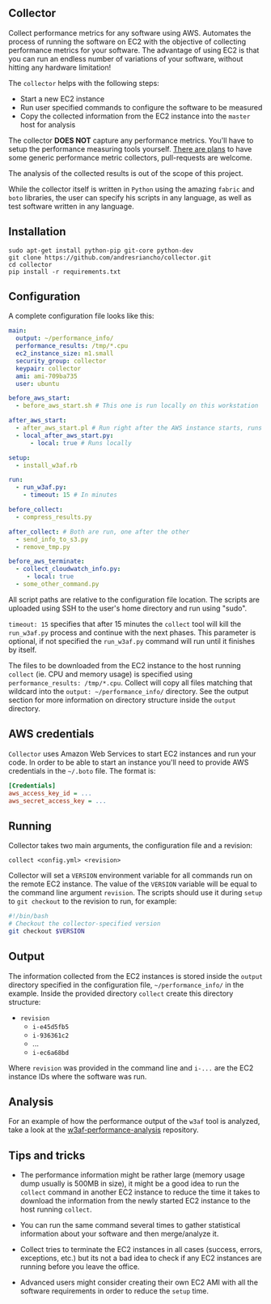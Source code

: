 ## Collector

Collect performance metrics for any software using AWS. Automates the process of
running the software on EC2 with the objective of collecting performance metrics
for your software. The advantage of using EC2 is that you can run an endless
number of variations of your software, without hitting any hardware limitation!

The `collector` helps with the following steps:
 * Start a new EC2 instance
 * Run user specified commands to configure the software to be measured
 * Copy the collected information from the EC2 instance into the `master` host for analysis
 
The collector **DOES NOT** capture any performance metrics. You'll have to setup
the performance measuring tools yourself. [There are plans](https://github.com/andresriancho/collector/issues/1)
to have some generic performance metric collectors, pull-requests are welcome.

The analysis of the collected results is out of the scope of this project.

While the collector itself is written in `Python` using the amazing `fabric` and
`boto` libraries, the user can specify his scripts in any language, as well as
test software written in any language.

## Installation

```
sudo apt-get install python-pip git-core python-dev
git clone https://github.com/andresriancho/collector.git
cd collector
pip install -r requirements.txt
```

## Configuration

A complete configuration file looks like this:

```yaml
main:
  output: ~/performance_info/
  performance_results: /tmp/*.cpu
  ec2_instance_size: m1.small
  security_group: collector
  keypair: collector
  ami: ami-709ba735
  user: ubuntu

before_aws_start:
  - before_aws_start.sh # This one is run locally on this workstation

after_aws_start:
  - after_aws_start.pl # Run right after the AWS instance starts, runs remotely
  - local_after_aws_start.py:
      - local: true # Runs locally

setup:
  - install_w3af.rb

run:
  - run_w3af.py:
    - timeout: 15 # In minutes

before_collect:
  - compress_results.py

after_collect: # Both are run, one after the other
  - send_info_to_s3.py
  - remove_tmp.py

before_aws_terminate:
  - collect_cloudwatch_info.py:
     - local: true
  - some_other_command.py
```

All script paths are relative to the configuration file location. The scripts
are uploaded using SSH to the user's home directory and run using "sudo".

`timeout: 15` specifies that after 15 minutes the `collect` tool will kill the
`run_w3af.py` process and continue with the next phases. This parameter is
optional, if not specified the `run_w3af.py` command will run until it finishes
by itself.

The files to be downloaded from the EC2 instance to the host running `collect`
(ie. CPU and memory usage) is specified using `performance_results: /tmp/*.cpu`.
Collect will copy all files matching that wildcard into the `output: ~/performance_info/`
directory. See the output section for more information on directory structure
inside the `output` directory.

## AWS credentials

`Collector` uses Amazon Web Services to start EC2 instances and run your code.
In order to be able to start an instance you'll need to provide AWS credentials
in the `~/.boto` file. The format is:

```ini
[Credentials]
aws_access_key_id = ...
aws_secret_access_key = ...
```

## Running

Collector takes two main arguments, the configuration file and a revision:
```console
collect <config.yml> <revision>
```

Collector will set a `VERSION` environment variable for all commands run on the
remote EC2 instance. The value of the `VERSION` variable will be equal to the
command line argument `revision`. The scripts should use it during `setup` to
`git checkout` to the revision to run, for example:

```bash
#!/bin/bash
# Checkout the collector-specified version
git checkout $VERSION
```

## Output

The information collected from the EC2 instances is stored inside the `output` 
directory specified in the configuration file, `~/performance_info/` in the
example. Inside the provided directory `collect` create this directory structure:
 * `revision`
   * `i-e45d5fb5`
   * `i-936361c2`
   * ...
   * `i-ec6a68bd`

Where `revision` was provided in the command line and `i-...` are the EC2
instance IDs where the software was run.

## Analysis

For an example of how the performance output of the `w3af` tool is analyzed,
take a look at the [w3af-performance-analysis](https://github.com/andresriancho/w3af-performance-analysis)
repository.

## Tips and tricks

 * The performance information might be rather large (memory usage dump usually
 is 500MB in size), it might be a good idea to run the `collect` command in
 another EC2 instance to reduce the time it takes to download the information
 from the newly started EC2 instance to the host running `collect`.

 * You can run the same command several times to gather statistical information
 about your software and then merge/analyze it.

 * Collect tries to terminate the EC2 instances in all cases (success, errors,
 exceptions, etc.) but its not a bad idea to check if any EC2 instances are
 running before you leave the office.

 * Advanced users might consider creating their own EC2 AMI with all the software
 requirements in order to reduce the `setup` time.